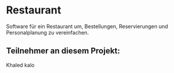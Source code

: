 # Restaurant
Software für ein Restaurant um, Bestellungen, Reservierungen und Personalplanung zu vereinfachen.


## Teilnehmer an diesem Projekt:

Khaled kalo
